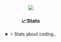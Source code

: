 <div align="center">
  
<p align="center">
  <img src="https://lanyard.cnrad.dev/api/1018290650602553364" />
</p>

### 📈Stats
<details>
    <summary> ⚡ Stats about coding.. </> </summary>
    <br/>

<!--START_SECTION:waka-->
![Code Time](http://img.shields.io/badge/Code%20Time-21%20hrs%2053%20mins-blue)

![Profile Views](http://img.shields.io/badge/Profile%20Views-23-blue)

**🐱 My GitHub Data** 

> 📦 857.1 kB Used in GitHub's Storage 
 > 
> 🏆 103 Contributions in the Year 2024
 > 
> 💼 Opted to Hire
 > 
> 📜 6 Public Repositories 
 > 
> 🔑 15 Private Repositories 
 > 
**I'm a Night 🦉** 

```text
🌞 Morning                36 commits          ██░░░░░░░░░░░░░░░░░░░░░░░   07.83 % 
🌆 Daytime                192 commits         ██████████░░░░░░░░░░░░░░░   41.74 % 
🌃 Evening                189 commits         ██████████░░░░░░░░░░░░░░░   41.09 % 
🌙 Night                  43 commits          ██░░░░░░░░░░░░░░░░░░░░░░░   09.35 % 
```
📅 **I'm Most Productive on Sunday** 

```text
Monday                   21 commits          █░░░░░░░░░░░░░░░░░░░░░░░░   04.57 % 
Tuesday                  55 commits          ███░░░░░░░░░░░░░░░░░░░░░░   11.96 % 
Wednesday                86 commits          █████░░░░░░░░░░░░░░░░░░░░   18.70 % 
Thursday                 71 commits          ████░░░░░░░░░░░░░░░░░░░░░   15.43 % 
Friday                   54 commits          ███░░░░░░░░░░░░░░░░░░░░░░   11.74 % 
Saturday                 73 commits          ████░░░░░░░░░░░░░░░░░░░░░   15.87 % 
Sunday                   100 commits         █████░░░░░░░░░░░░░░░░░░░░   21.74 % 
```


📊 **This Week I Spent My Time On** 

```text
🕑︎ Time Zone: Europe/Berlin

💬 Programming Languages: 
Lua                      4 hrs 19 mins       █████████████████░░░░░░░░   67.18 % 
C++                      50 mins             ███░░░░░░░░░░░░░░░░░░░░░░   13.02 % 
Other                    42 mins             ███░░░░░░░░░░░░░░░░░░░░░░   11.05 % 
Text                     13 mins             █░░░░░░░░░░░░░░░░░░░░░░░░   03.46 % 
HTML                     11 mins             █░░░░░░░░░░░░░░░░░░░░░░░░   02.90 % 

🔥 Editors: 
VS Code                  6 hrs 26 mins       █████████████████████████   100.00 % 

🐱‍💻 Projects: 
[gamemode]               2 hrs 53 mins       ███████████░░░░░░░░░░░░░░   44.75 % 
Unknown Project          1 hr 36 mins        ██████░░░░░░░░░░░░░░░░░░░   24.97 % 
resources                1 hr 35 mins        ██████░░░░░░░░░░░░░░░░░░░   24.61 % 
vrp                      10 mins             █░░░░░░░░░░░░░░░░░░░░░░░░   02.79 % 
alpha-finder             8 mins              █░░░░░░░░░░░░░░░░░░░░░░░░   02.17 % 

💻 Operating System: 
Windows                  6 hrs 26 mins       █████████████████████████   100.00 % 
```

**I Mostly Code in JavaScript** 

```text
JavaScript               7 repos             █████████░░░░░░░░░░░░░░░░   36.84 % 
Lua                      4 repos             █████░░░░░░░░░░░░░░░░░░░░   21.05 % 
Python                   3 repos             ████░░░░░░░░░░░░░░░░░░░░░   15.79 % 
TypeScript               2 repos             ███░░░░░░░░░░░░░░░░░░░░░░   10.53 % 
HTML                     1 repo              █░░░░░░░░░░░░░░░░░░░░░░░░   05.26 % 
```




 Last Updated on 26/06/2024 08:21:03 UTC
<!--END_SECTION:waka-->
</details>
